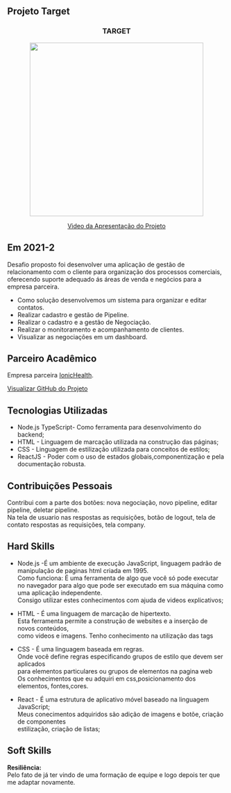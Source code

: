## Projeto Target 

<div align=center>
 <h3>TARGET</h3>
  <img src="https://user-images.githubusercontent.com/111800315/197910895-aa579039-7f44-4c2a-ab75-4bdc66f5ae66.gif" width=400 alt="" />
 
  <a href="https://drive.google.com/file/d/1u0fAbdZM8d3pBwflhzTD36YD8kbwA33W/view?usp=sharing">Video da Apresentação do Projeto</a>
</div>


## Em 2021-2
Desafio proposto foi desenvolver uma aplicação de gestão de relacionamento com o cliente 
para organização dos processos comerciais, oferecendo suporte adequado ás áreas de venda 
e negócios para a empresa parceira.<br>
* Como solução desenvolvemos um sistema para organizar e editar contatos.<br>
* Realizar cadastro e gestão de Pipeline.<br>
* Realizar o cadastro e a gestão de Negociação.<br>
* Realizar o monitoramento e acompanhamento de clientes.<br>
* Visualizar as negociações em um dashboard.<br> 

## Parceiro Acadêmico
Empresa parceira <a href="https://pt-br.ionic.health/">IonicHealth</a>.<br>

[Visualizar GitHub do Projeto](https://github.com/Ritas2022/api-sem3-target-crm.git)

## Tecnologias Utilizadas

- Node.js TypeScript- Como ferramenta para desenvolvimento do backend;
- HTML - Linguagem de marcação utilizada na construção das páginas;
- CSS -  Linguagem de estilização utilizada para conceitos de estilos;
- ReactJS - Poder com o uso de estados globais,componentização e pela documentação robusta.<br> 

## Contribuições Pessoais
Contribui com a parte dos botões: nova negociação, novo pipeline, editar pipeline, deletar pipeline.<br>
Na tela de usuario nas respostas as requisições, botão de logout, tela de contato
respostas as requisições, tela company.  

## Hard Skills
- Node.js -É um ambiente de execução JavaScript, linguagem padrão de manipulação
de paginas html criada em 1995.<br>
Como funciona: É uma ferramenta de algo que você só pode executar no navegador para algo que pode ser executado em sua máquina como uma aplicação independente.<br>
Consigo utilizar estes  conhecimentos com ajuda de videos explicativos;<br>

- HTML - É uma linguagem de marcação de hipertexto.<br>
Esta ferramenta permite a construção de websites e a inserção de novos conteúdos,<br>
como videos e imagens.
Tenho conhecimento na utilização das tags<br>
- CSS - É uma linguagem baseada em regras.<br>
Onde você define regras especificando grupos de estilo que devem ser aplicados<br>
para elementos particulares ou grupos de elementos na pagina web<br>
Os conhecimentos que eu adquiri em css,posicionamento dos elementos, fontes,cores.<br>
- React - É uma estrutura de aplicativo móvel baseado na linguagem JavaScript;<br>
Meus conecimentos adquiridos são adição de imagens e botõe, criação de componentes<br>
estilização, criação de listas;<br>

## Soft Skills
<b>Resiliência:</b> <br>
Pelo fato de já ter vindo de uma formação de equipe e logo depois ter que me adaptar novamente.